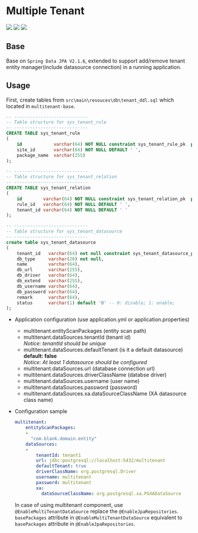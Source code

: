 Multiple Tenant
===
![][bg-jdk] ![][bg-springboot] ![][bg-spring-data-jpa]

[bg-jdk]: https://img.shields.io/badge/jdk-1.8-brightgreen.svg?style=flat&logo=java&color=information&labelColor=important
[bg-springboot]: https://img.shields.io/badge/SpringBoot-2.1.4-information.svg?labelColor=blue
[bg-spring-data-jpa]: https://img.shields.io/badge/SpringDataJpa-2.1.6-information.svg?labelColor=blue

## Base
  
Base on `Spring Data JPA V2.1.6`, extended to support add/remove tenant entity manager(include datasource connection) in a running application.

## Usage

First, create tables from `src\main\resouces\db\tenant_ddl.sql` which located in `multitenant-base`.

```sql
-- ----------------------------
-- Table structure for sys_tenant_rule
-- ----------------------------
CREATE TABLE sys_tenant_rule
( 
    id            varchar(64) NOT NULL constraint sys_tenant_rule_pk  primary key,
    site_id       varchar(64) NOT NULL DEFAULT ' ',
    package_name  varchar(255)
);

-- ----------------------------
-- Table structure for sys_tenant_relation
-- ----------------------------
CREATE TABLE sys_tenant_relation
( 
    id        varchar(64) NOT NULL constraint sys_tenant_relation_pk  primary key,
    rule_id   varchar(64) NOT NULL DEFAULT ' ',
    tenant_id varchar(64) NOT NULL DEFAULT ' '
);

-- ----------------------------
-- Table structure for sys_tenant_datasource
-- ----------------------------
create table sys_tenant_datasource
(
    tenant_id   varchar(64) not null constraint sys_tenant_datasource_pk primary key,
    db_type     varchar(20) not null,
    name        varchar(64),
    db_url      varchar(255),
    db_driver   varchar(64),
    db_extend   varchar(255),
    db_username varchar(64),
    db_password varchar(64),
    remark      varchar(64),
    status      varchar(1) default '0' -- 0: disable; 1: enable;
);

```

- Application configuration (use application.yml or application.properties)
  - multitenant.entityScanPackages (entity scan path)
  - multitenant.dataSources.tenantId (tenant id)
    <br>*Notice: tenantId should be unique*
  - multitenant.dataSources.defaultTenant (is it a default datasource)
    <br>**default: false**
    <br>*Notice: At least 1 datasource should be configured*
  - multitenant.dataSources.url (database connection url)
  - multitenant.dataSources.driverClassName (databse driver)
  - multitenant.dataSources.username (user name)
  - multitenant.dataSources.password (password)
  - multitenant.dataSources.xa.dataSourceClassName (XA datasource class name)
  
- Configuration sample
  ```yaml
  multitenant:
      entityScanPackages: 
      -
        "com.blank.domain.entity"
      dataSources:
      -
          tenantId: tenant1
          url: jdbc:postgresql://localhost:5432/multitenant
          defaultTenant: true
          driverClassName: org.postgresql.Driver
          username: multitenant
          password: multitenant
          xa:
            dataSourceClassName: org.postgresql.xa.PGXADataSource
  ```

  In case of using multitenant component, use `@EnableMultiTenantDataSource` replace the `@EnableJpaRepositories`. `basePackages` attribute in `@EnableMultiTenantDataSource` equivalent to `basePackages` attribute in `@EnableJpaRepositories`.
